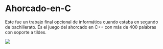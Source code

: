 # Ahorcado-en-C

Este fue un trabajo final opcional de informática cuando estaba en segundo de bachillerato. Es el juego del ahorcado en C++ con más de 400 palabras con soporte a tildes.

<img src="https://i.gyazo.com/8693add7719c33bfa9c570d99064ed6d.gif">
